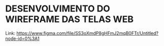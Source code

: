 # DESENVOLVIMENTO DO WIREFRAME DAS TELAS WEB

Link: https://www.figma.com/file/SS3oXmdP8gHFmJ2mqB0FTr/Untitled?node-id=0%3A1
